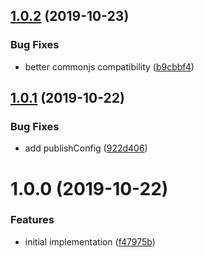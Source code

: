 ## [1.0.2](https://github.com/xeroxinteractive/rollup-plugin-strip-exports/compare/v1.0.1...v1.0.2) (2019-10-23)


### Bug Fixes

* better commonjs compatibility ([b9cbbf4](https://github.com/xeroxinteractive/rollup-plugin-strip-exports/commit/b9cbbf4))

## [1.0.1](https://github.com/xeroxinteractive/rollup-plugin-strip-exports/compare/v1.0.0...v1.0.1) (2019-10-22)


### Bug Fixes

* add publishConfig ([922d406](https://github.com/xeroxinteractive/rollup-plugin-strip-exports/commit/922d406))

# 1.0.0 (2019-10-22)


### Features

* initial implementation ([f47975b](https://github.com/xeroxinteractive/rollup-plugin-strip-exports/commit/f47975b))
